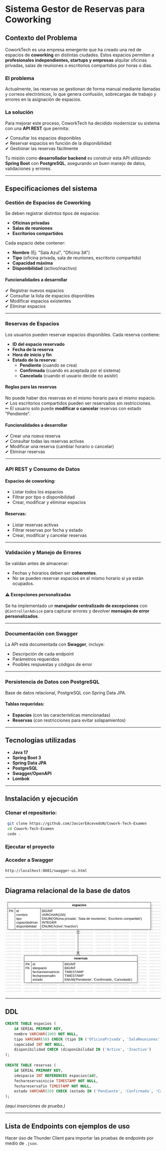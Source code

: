 # Sistema Gestor de Reservas para Coworking

## Contexto del Problema

CoworkTech es una empresa emergente que ha creado una red de espacios de **coworking** en distintas ciudades. Estos espacios permiten a **profesionales independientes, startups y empresas** alquilar oficinas privadas, salas de reuniones o escritorios compartidos por horas o días.

### El problema

Actualmente, las reservas se gestionan de forma manual mediante llamadas y correos electrónicos, lo que genera confusión, sobrecargas de trabajo y errores en la asignación de espacios.

### La solución

Para mejorar este proceso, CoworkTech ha decidido modernizar su sistema con una **API REST** que permita:

✔ Consultar los espacios disponibles \
✔ Reservar espacios en función de la disponibilidad \
✔ Gestionar las reservas fácilmente 

Tu misión como **desarrollador backend** es construir esta API utilizando **Spring Boot** con **PostgreSQL**, asegurando un buen manejo de datos, validaciones y errores. 

---

## Especificaciones del sistema

###  Gestión de Espacios de Coworking

Se deben registrar distintos tipos de espacios:

- **Oficinas privadas**
- **Salas de reuniones**
- **Escritorios compartidos**

Cada espacio debe contener:

- **Nombre** (Ej: "Sala Azul", "Oficina 3A")
- **Tipo** (oficina privada, sala de reuniones, escritorio compartido)
- **Capacidad máxima**
- **Disponibilidad** (activo/inactivo)

#### Funcionalidades a desarrollar

✔ Registrar nuevos espacios\
✔ Consultar la lista de espacios disponibles\
✔ Modificar espacios existentes\
✔ Eliminar espacios

---

### Reservas de Espacios

Los usuarios pueden reservar espacios disponibles. Cada reserva contiene:

- **ID del espacio reservado**
- **Fecha de la reserva**
- **Hora de inicio y fin**
- **Estado de la reserva:**
  - **Pendiente** (cuando se crea)
  - **Confirmada** (cuando es aceptada por el sistema)
  - **Cancelada** (cuando el usuario decide no asistir)

#### Reglas para las reservas

 No puede haber dos reservas en el mismo horario para el mismo espacio.\
✔ Los escritorios compartidos pueden ser reservados sin restricciones.\
✏ El usuario solo puede **modificar o cancelar** reservas con estado "Pendiente".

#### Funcionalidades a desarrollar

✔ Crear una nueva reserva\
✔ Consultar todas las reservas activas\
✔ Modificar una reserva (cambiar horario o cancelar)\
✔ Eliminar reservas

---

### API REST y Consumo de Datos

#### Espacios de coworking:

- Listar todos los espacios
- Filtrar por tipo o disponibilidad
- Crear, modificar y eliminar espacios

#### Reservas:

- Listar reservas activas
- Filtrar reservas por fecha y estado
- Crear, modificar y cancelar reservas

---

### Validación y Manejo de Errores

Se validan antes de almacenar:

- Fechas y horarios deben ser **coherentes**.
- No se pueden reservar espacios en el mismo horario si ya están ocupados.

#### ⚠ Excepciones personalizadas

Se ha implementado un **manejador centralizado de excepciones** con `@ControllerAdvice` para capturar errores y devolver **mensajes de error personalizados**.

---

### Documentación con Swagger

La API está documentada con **Swagger**, incluye:

- Descripción de cada endpoint
- Parámetros requeridos
- Posibles respuestas y códigos de error

---

### Persistencia de Datos con PostgreSQL

Base de datos relacional, PostgreSQL con Spring Data JPA.

#### Tablas requeridas:

- **Espacios** (con las características mencionadas)
- **Reservas** (con restricciones para evitar solapamientos)
---

## Tecnologías utilizadas

- **Java 17**
- **Spring Boot 3**
- **Spring Data JPA**
- **PostgreSQL**
- **Swagger/OpenAPI**
- **Lombok**

---

## Instalación y ejecución

### Clonar el repositorio:

```bash
 git clone https://github.com/JavierEAcevedoN/Cowork-Tech-Examen
 cd Cowork-Tech-Examen
 code .
```

### Ejecutar el proyecto

### Acceder a Swagger

```
http://localhost:8081/swagger-ui.html
```

---

## Diagrama relacional de la base de datos

![Diagrama](ERDiagram.png)

---

## DDL

```sql
CREATE TABLE espacios (
    id SERIAL PRIMARY KEY,
    nombre VARCHAR(100) NOT NULL,
    tipo VARCHAR(50) CHECK (tipo IN ('OficinaPrivada', 'SalaReuniones', 'EscritorioCompartido'))),
    capacidad INT NOT NULL,
    disponibilidad CHECK (disponibilidad IN ('Activo', 'Inactivo')
);

CREATE TABLE reservas (
    id SERIAL PRIMARY KEY,
    idespacio INT REFERENCES espacios(id),
    fechareservainicio TIMESTAMP NOT NULL,
    fechareservafin TIMESTAMP NOT NULL,
    estado VARCHAR(20) CHECK (estado IN ('Pendiente', 'Confirmada', 'Cancelada'))
);
```

*(aquí inserciones de prueba.)*

---

## Lista de Endpoints con ejemplos de uso

Hacer úso de Thunder Client para importar las pruebas de endpoints por medio de `.json`.
